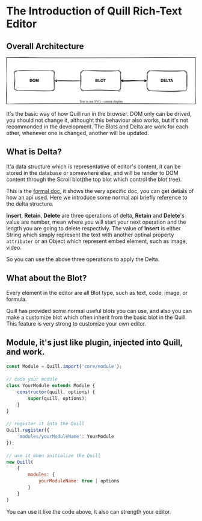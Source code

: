 # The Introduction of Quill Rich-Text Editor

## Overall Architecture

![flow](./flow.svg)

It's the basic way of how Quill run in the browser. DOM only can be drived, you should not change it, althought this behaviour also works, but it's not recommonded in the development. The Blots and Delta are work for each other, whenever one is changed, another will be updated.

## What is Delta?

It'a data structure which is representative of editor's content, it can be stored in the database or somewhere else, and will be render to DOM content through the Scroll blot(the top blot which control the blot tree).

This is the [formal doc](www.github.com/quilljs/delta), it shows the very specific doc, you can get detials of how an api used. Here we introduce some normal api briefly reference to the delta structure.

**Insert**, **Retain**, **Delete** are three operations of delta, **Retain** and **Delete**'s value are number, mean where you will start your next operation and the length you are going to delete respectivly. The value of **Insert** is either String which simply represent the text with another optinal property `attributer` or an Object which represent embed element, such as image, video.

So you can use the above three operations to apply the Delta.

## What about the Blot?

Every element in the editor are all Blot type, such as text, code, image, or formula. 

Quill has provided some normal useful blots you can use, and also you can make a customize blot which often inherit from the basic blot in the Quill. This feature is very strong to customize your own editor.

## Module, it's just like plugin, injected into Quill, and work.

```javascript
const Module = Quill.import('core/module');

// code your module
class YourModule extends Module {
	constructor(quill, options) {
		super(quill, options);
	}
}

// register it into the Quill
Quill.register({
	'modules/yourModuleName': YourModule
});

// use it when initialize the Quill
new Quill(
	{
		modules: {
			yourModuleName: true | options
		}
	}
)
```

You can use it like the code above, it also can strength your editor.